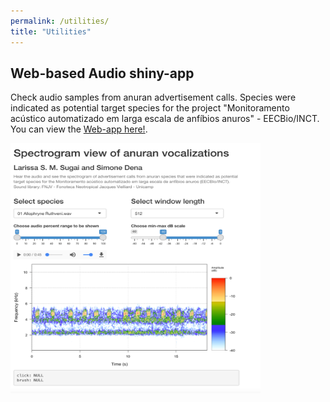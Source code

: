 ```yaml
---
permalink: /utilities/
title: "Utilities"
---
```


## Web-based Audio shiny-app

Check audio samples from anuran advertisement calls. Species were indicated as potential target species for the project "Monitoramento acústico automatizado em larga escala de anfíbios anuros" -  EECBio/INCT.
You can view the [Web-app here!](https://sugailsm.shinyapps.io/guide_calls_INCT/).


<p align="left">
  <img src="/images/utilities/web_app.png" height="400" width="400" />
</p>
